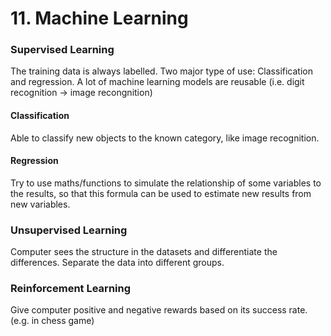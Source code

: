 # 11. Machine Learning

### Supervised Learning
The training data is always labelled. Two major type of use: Classification and regression. A lot of machine learning models are reusable (i.e. digit recognition -> image recongnition)
<br>
#### Classification
Able to classify new objects to the known category, like image recognition.
<br>
#### Regression
Try to use maths/functions to simulate the relationship of some variables to the results, so that this formula can be used to estimate new results from new variables.
<br>

### Unsupervised Learning
Computer sees the structure in the datasets and differentiate the differences. Separate the data into different groups.
<br>

### Reinforcement Learning
Give computer positive and negative rewards based on its success rate. (e.g. in chess game)
